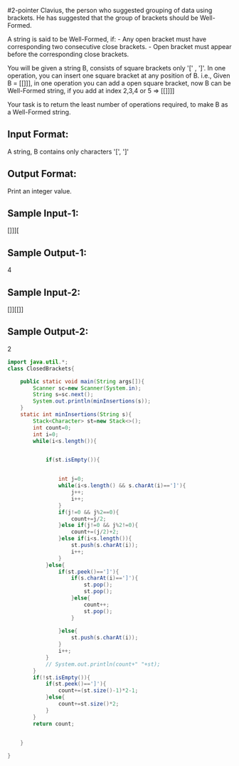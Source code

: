 #2-pointer 
Clavius, the person who suggested grouping of data using brackets.
He has suggested that the group of brackets should be Well-Formed.

A string is said to be Well-Formed, if:
    - Any open bracket must have corresponding two consecutive close brackets.
    - Open bracket must appear before the corresponding close brackets.

You will be given a string B, consists of square brackets only '[' , ']'.
In one operation, you can insert one square bracket at any position of B.
i.e., Given B = [[]]], in one operation you can add a open square bracket,
now B can be Well-Formed string, if you add at index 2,3,4 or 5 => [[]]]]

Your task is to return the least number of operations required,
to make B as a Well-Formed string.

Input Format:
-------------
A string, B contains only characters '[', ']'

Output Format:
--------------
Print an integer value.


Sample Input-1:
---------------
[]]][

Sample Output-1:
----------------
4


Sample Input-2:
---------------
[]][[]]

Sample Output-2:
----------------
2


```java
import java.util.*;
class ClosedBrackets{

    public static void main(String args[]){
        Scanner sc=new Scanner(System.in);
        String s=sc.next();
        System.out.println(minInsertions(s));
    }
    static int minInsertions(String s){
        Stack<Character> st=new Stack<>();
        int count=0;
        int i=0;
        while(i<s.length()){


            if(st.isEmpty()){


                int j=0;
                while(i<s.length() && s.charAt(i)==']'){
                    j++;
                    i++;
                }
                if(j!=0 && j%2==0){
                    count+=j/2;
                }else if(j!=0 && j%2!=0){
                    count+=(j/2)+2;
                }else if(i<s.length()){
                    st.push(s.charAt(i));
                    i++;
                }
            }else{
                if(st.peek()==']'){
                    if(s.charAt(i)==']'){
                        st.pop();
                        st.pop();
                    }else{
                        count++;
                        st.pop();
                    }
                    
                }else{
                    st.push(s.charAt(i));
                }
                i++;
            }
            // System.out.println(count+" "+st);
        }
        if(!st.isEmpty()){
            if(st.peek()==']'){
                count+=(st.size()-1)*2-1;
            }else{
                count+=st.size()*2;
            }
        }
        return count;
    

    }

}
```